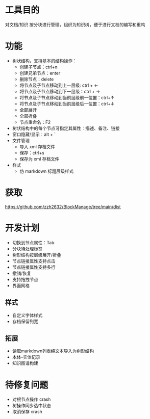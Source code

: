 # 工具目的
对文档/知识 按分块进行管理，组织为知识树，便于进行文档的编写和重构

# 功能
- 树状结构，支持基本的结构操作：
    - 创建子节点：ctrl+n
    - 创建兄弟节点：enter
    - 删除节点：delete
    - 将节点及子节点移动到上一层级: ctrl + ←
    - 将节点及子节点移动到下一层级：ctrl + →
    - 将节点及子节点移动到当前层级前一位置：ctrl+↑
    - 将节点及子节点移动到当前层级后一位置：ctrl+↓
    - 全部展开
    - 全部折叠
    - 节点重命名：F2
- 树状结构中的每个节点可指定其属性：描述、备注、链接
- 窗口隐藏/显示：alt + `
- 文件管理
    - 导入 xml 存档文件
    - 保存：ctrl+s
    - 保存为 xml 存档文件
- 样式
    - 仿 markdown 标题层级样式

# 获取
<https://github.com/zzh2632/BlockManage/tree/main/dist>

# 开发计划
- 切换到节点属性：Tab
- 分块待处理标签
- 树形结构按层级展开/折叠
- 节点链接属性支持点击
- 节点链接属性支持多行
- 撤销/恢复
- 支持拖拽节点
- 界面网格

## 样式
- 自定义字体样式
- 存档保留列宽


## 拓展
- 读取markdown列表纯文本导入为树形结构
- 本体-实体记录
- 知识图谱构建

# 待修复问题
- 对根节点操作 crash
- 树操作同步选中状态
- 取消保存 crash
